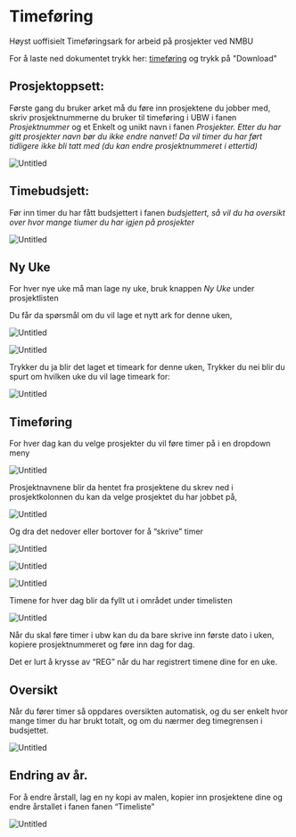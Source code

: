 # Timeføring

Høyst uoffisielt Timeføringsark for arbeid på prosjekter ved NMBU

For å laste ned dokumentet trykk her: [timeføring](Timeføring_MAL.xlsx) og trykk på "Download"


## Prosjektoppsett:

Første gang du bruker arket må du føre inn prosjektene du jobber med, skriv prosjektnummerne du bruker til timeføring i UBW i fanen *Prosjektnummer* og et Enkelt og unikt navn i fanen *Prosjekter. Etter du har gitt prosjekter navn bør du ikke endre nanvet! Da vil timer du har ført tidligere ikke bli tatt med (du kan endre prosjektnummeret i ettertid)*

![Untitled](images/Untitled.png)

## Timebudsjett:

Før inn timer du har fått budsjettert i fanen *budsjettert, så vil du ha oversikt over hvor mange tiumer du har igjen på prosjekter*

![Untitled](images/Untitled%201.png)

## Ny Uke

For hver nye uke må man lage ny uke, bruk knappen *Ny Uke* under prosjektlisten

Du får da spørsmål om du vil lage et nytt ark for denne uken,

![Untitled](images/Untitled%202.png)

![Untitled](images/Untitled%203.png)

Trykker du ja blir det laget et timeark for denne uken, Trykker du nei blir du spurt om hvilken uke du vil lage timeark for:

![Untitled](images/Untitled%204.png)

## Timeføring

For hver dag kan du velge prosjekter du vil føre timer på i en dropdown meny

![Untitled](images/Untitled%205.png)

Prosjektnavnene blir da hentet fra prosjektene du skrev ned i prosjektkolonnen du kan da velge prosjektet du har jobbet på, 

![Untitled](images/Untitled%206.png)

Og dra det nedover eller bortover for å “skrive” timer

![Untitled](images/Untitled%207.png)

![Untitled](images/Untitled%208.png)

![Untitled](images/Untitled%209.png)

Timene for hver dag blir da fyllt ut i området under timelisten 

![Untitled](images/Untitled%2010.png)

Når du skal føre timer i ubw kan du da bare skrive inn første dato i uken, kopiere prosjektnummeret og føre inn dag for dag. 

Det er lurt å krysse av “REG” når du har registrert timene dine for en uke.  

## Oversikt

Når du fører timer så oppdares oversikten automatisk, og du ser enkelt hvor mange timer du har brukt totalt, og om du nærmer deg timegrensen i budsjettet. 

![Untitled](images/Untitled%2011.png)

## Endring av år.

For å endre årstall, lag en ny kopi av malen, kopier inn prosjektene dine og endre årstallet i fanen fanen “Timeliste”

![Untitled](images/Untitled%2012.png)
